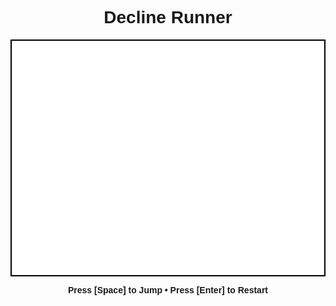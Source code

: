 <!DOCTYPE html>
<html lang="en">
<head>
  <meta charset="UTF-8" />
  <title>Decline Runner</title>
  <style>
    canvas {
      display: block;
      margin: 0 auto;
      background: white;
      border: 2px solid black;
    }
    body {
      text-align: center;
      font-family: sans-serif;
    }
  </style>
</head>
<body>
  <h1>Decline Runner</h1>
  <canvas id="gameCanvas" width="800" height="600"></canvas>
  <p><b>Press [Space] to Jump • Press [Enter] to Restart</b></p>

  <script>
    const canvas = document.getElementById("gameCanvas");
    const ctx = canvas.getContext("2d");

    const width = canvas.width;
    const height = canvas.height;

    // --- Game Constants ---
    const slopeAngle = 25 * Math.PI / 180;
    const playerRadius = 20;
    const gravity = 0.5;
    const jumpStrength = -12;
    const obstacleGap = 350;
    const baseScrollSpeed = 3;
    const maxScrollSpeed = 8;

    let playerX = width / 3;
    let playerY = 0;
    let playerVelY = 0;
    let onGround = true;

    let score = 0;
    let scrollSpeed = baseScrollSpeed;
    let gameState = "menu";
    let highScore = 0;

    let obstacles = [];

    function getGroundY(x) {
      return 100 + x * Math.tan(slopeAngle);
    }

    function resetGame() {
      playerY = getGroundY(playerX) - playerRadius;
      playerVelY = 0;
      onGround = true;
      score = 0;
      scrollSpeed = baseScrollSpeed;
      obstacles = [];

      let lastX = width;
      for (let i = 0; i < 5; i++) {
        const x = lastX + obstacleGap + Math.random() * 400;
        obstacles.push({
          x,
          width: 30 + Math.random() * 20,
          height: 30 + Math.random() * 10,
        });
        lastX = x;
      }
    }

    function drawGround() {
      ctx.beginPath();
      ctx.moveTo(0, getGroundY(0));
      ctx.lineTo(width, getGroundY(width));
      ctx.strokeStyle = "black";
      ctx.lineWidth = 2;
      ctx.stroke();
    }

    function drawPlayer() {
      ctx.beginPath();
      ctx.arc(playerX, playerY, playerRadius, 0, Math.PI * 2);
      ctx.fillStyle = "blue";
      ctx.fill();
    }

    function drawObstacles() {
      ctx.fillStyle = "red";
      for (let obs of obstacles) {
        const y = getGroundY(obs.x);
        ctx.fillRect(obs.x, y - obs.height, obs.width, obs.height);
      }
    }

    function drawText(text, x, y, size = "24px", color = "black") {
      ctx.fillStyle = color;
      ctx.font = `${size} sans-serif`;
      ctx.fillText(text, x, y);
    }

    function update() {
      if (gameState !== "playing") return;

      playerVelY += gravity;
      playerY += playerVelY;

      const groundY = getGroundY(playerX);
      if (playerY >= groundY - playerRadius) {
        playerY = groundY - playerRadius;
        playerVelY = 0;
        onGround = true;
      }

      scrollSpeed = Math.min(maxScrollSpeed, baseScrollSpeed + Math.floor(score / 5));

      for (let obs of obstacles) {
        obs.x -= scrollSpeed;
      }

      // Remove and add obstacles
      if (obstacles.length && obstacles[0].x + obstacles[0].width < 0) {
        obstacles.shift();
        const lastX = obstacles[obstacles.length - 1].x;
        const newX = lastX + obstacleGap + Math.random() * 400;
        obstacles.push({
          x:
